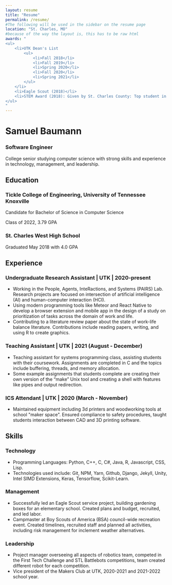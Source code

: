 ```yaml
---
layout: resume
title: "Resume"
permalink: /resume/
#The following will be used in the sidebar on the resume page
location: "St. Charles, MO"
#because of the way the layout is, this has to be raw html
awards: "
<ul>
    <li>UTK Dean's List
        <ul>
            <li>Fall 2018</li>
            <li>Fall 2019</li>
            <li>Spring 2020</li>
            <li>Fall 2020</li>
            <li>Spring 2021</li>
        </ul>
    </li>
    <li>Eagle Scout (2018)</li>
    <li>STEM Award (2018): Given by St. Charles County: Top student in STEM with county-wide recognition.</li>
</ul>
"
---
```

# Samuel Baumann
### Software Engineer

College senior studying computer science with strong skills and experience in technology, management, and leadership.

## Education

### Tickle College of Engineering, University of Tennessee Knoxville

Candidate for Bachelor of Science in Computer Science

Class of 2022, 3.79 GPA

### St. Charles West High School

Graduated May 2018 with 4.0 GPA

## Experience

### Undergraduate Research Assistant | UTK | 2020-present

- Working in the People, Agents, InteRactions, and Systems (PAIRS) Lab. Research projects are focused on intersection of artificial intelligence (AI) and human-computer interaction (HCI).
- Using modern programming tools like Meteor and React Native to develop a browser extension and mobile app in the design of a study on prioritization of tasks across the domain of work and life.
- Contributing to a literature review paper about the state of work-life balance literature. Contributions include reading papers, writing, and using R to create graphics.

### Teaching Assistant | UTK | 2021 (August - December)
- Teaching assistant for systems programming class, assisting students with their coursework. Assignments are completed in C and the topics include buffering, threads, and memory allocation.
- Some example assignments that students complete are creating their own version of the “make” Unix tool and creating a shell with features like pipes and output redirection.

### ICS Attendant | UTK | 2020 (March - November)
- Maintained equipment including 3d printers and woodworking tools at school "maker space". Ensured compliance to safety procedures, taught students interaction between CAD and 3D printing software.

## Skills

### Technology
- Programming Languages: Python, C++, C, C#, Java, R, Javascript, CSS, Lisp.
- Technologies used include: Git, NPM, Yarn, Github, Django, Jekyll, Unity, Intel SIMD Extensions, Keras, Tensorflow, Scikit-Learn.

### Management
- Successfully led an Eagle Scout service project, building gardening boxes for an elementary school. Created plans and budget, recruited, and led labor.
- Campmaster at Boy Scouts of America (BSA) council-wide recreation event. Created timelines, recruited staff and planned all activities, including risk management for inclement weather alternatives.

### Leadership
- Project manager overseeing all aspects of robotics team, competed in the First Tech Challenge and STL Battlebots competitions, team created different robot for each competition.
- Vice president of the Makers Club at UTK, 2020-2021 and 2021-2022 school year.
